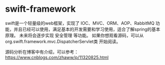 # swift-framework
swift是一个轻量级的web框架，实现了 IOC、MVC、ORM、AOP、RabbitMQ 功能，并且已经可以使用，满足基本的开发需要和学习使用，适合了解spring的基本原理。
未来将会逐步实现 安全管理 等功能。
如果你想观看源码，可以从 org.swift.framework.mvc.DispatcherServlet类 开始阅读。

源码分析在博客中有介绍，可以参考：https://www.cnblogs.com/zhaww/p/11320825.html

